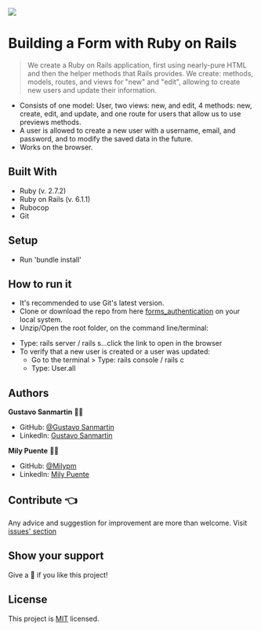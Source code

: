 ![](https://img.shields.io/badge/Microverse-blueviolet)
# Building a Form with Ruby on Rails
 
> We create a Ruby on Rails application, first using nearly-pure HTML and then the helper methods that Rails provides.
We create: methods, models, routes, and views for "new" and "edit", allowing to create new users and update their information.

- Consists of one model: User, two views: new, and edit, 4 methods: new, create, edit, and update, and one route for users that allow us to use previews methods.
- A user is allowed to create a new user with a username, email, and password, and to modify the saved data in the future.
- Works on the browser.

## Built With
- Ruby (v. 2.7.2)
- Ruby on Rails (v. 6.1.1)
- Rubocop
- Git
 
## Setup
- Run 'bundle install'
 
## How to run it
* It's recommended to use Git's latest version.
* Clone or download the repo from here [forms_authentication](https://github.com/gasb150/forms_authentication.git) on your local system.
* Unzip/Open the root folder, on the command line/terminal:
- Type: rails server / rails s...click the link to open in the browser
- To verify that a new user is created or a user was updated:
    - Go to the terminal > Type: rails console / rails c
    - Type: User.all
 
## Authors
**Gustavo Sanmartin** :man_technologist:
- GitHub: [@Gustavo Sanmartin](https://github.com/gasb150)
- LinkedIn: [Gustavo Sanmartin](https://www.linkedin.com/in/gustavsanmartin/)

**Mily Puente** :woman_technologist:
- GitHub: [@Milypm](https://github.com/Milypm)
- LinkedIn: [Mily Puente](https://www.linkedin.com/in/milypuentem/)
 
## Contribute :point_left:
Any advice and suggestion for improvement are more than welcome.
Visit [issues' section](https://github.com/gasb150/forms_authentication/issues)

## Show your support
Give a :star2: if you like this project!

## License
<p>This project is <a href="../feature/LICENSE">MIT</a> licensed.</p>
